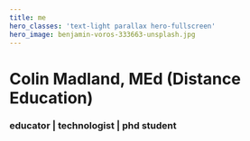 ```yaml
---
title: me
hero_classes: 'text-light parallax hero-fullscreen'
hero_image: benjamin-voros-333663-unsplash.jpg
---
```


# Colin Madland, MEd (Distance Education)
### educator | technologist | phd student
